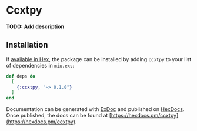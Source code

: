 # Ccxtpy

**TODO: Add description**

## Installation

If [available in Hex](https://hex.pm/docs/publish), the package can be installed
by adding `ccxtpy` to your list of dependencies in `mix.exs`:

```elixir
def deps do
  [
    {:ccxtpy, "~> 0.1.0"}
  ]
end
```

Documentation can be generated with [ExDoc](https://github.com/elixir-lang/ex_doc)
and published on [HexDocs](https://hexdocs.pm). Once published, the docs can
be found at [https://hexdocs.pm/ccxtpy](https://hexdocs.pm/ccxtpy).

